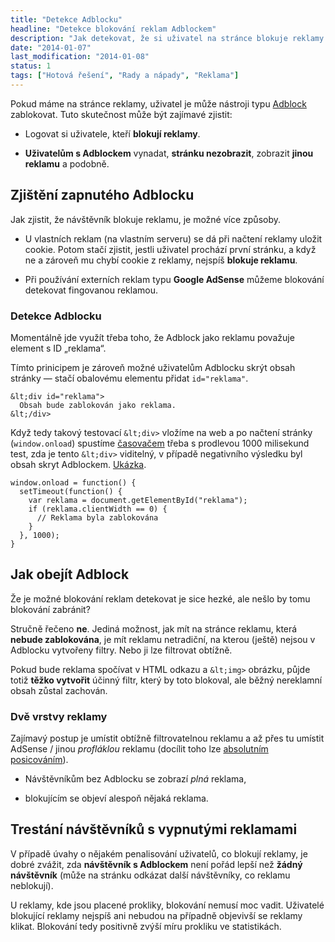 ```yaml
---
title: "Detekce Adblocku"
headline: "Detekce blokování reklam Adblockem"
description: "Jak detekovat, že si uživatel na stránce blokuje reklamy. Dá se „ad block“ obejít?"
date: "2014-01-07"
last_modification: "2014-01-08"
status: 1
tags: ["Hotová řešení", "Rady a nápady", "Reklama"]
---
```


Pokud máme na stránce reklamy, uživatel je může nástroji typu [Adblock](http://cs.wikipedia.org/wiki/Adblock) zablokovat. Tuto skutečnost může být zajímavé zjistit:

  - Logovat si uživatele, kteří **blokují reklamy**.

  - **Uživatelům s Adblockem** vynadat, **stránku nezobrazit**, zobrazit **jinou reklamu** a podobně.

## Zjištění zapnutého Adblocku

Jak zjistit, že návštěvník blokuje reklamu, je možné více způsoby.

  - U vlastních reklam (na vlastním serveru) se dá při načtení reklamy uložit cookie. Potom stačí zjistit, jestli uživatel prochází první stránku, a když ne a zároveň mu chybí cookie z reklamy, nejspíš **blokuje reklamu**.

  - Při používání externích reklam typu **Google AdSense** můžeme blokování detekovat fingovanou reklamou.

### Detekce Adblocku

Momentálně jde využít třeba toho, že Adblock jako reklamu považuje element s ID „reklama“.

Tímto prinicipem je zároveň možné uživatelům Adblocku skrýt obsah stránky — stačí obalovému elementu přidat `id="reklama"`.

```
&lt;div id="reklama">
  Obsah bude zablokován jako reklama.
&lt;/div>
```

Když tedy takový testovací `&lt;div>` vložíme na web a po načtení stránky (`window.onload`) spustíme [časovačem](/odpocitavani) třeba s prodlevou 1000 milisekund test, zda je tento `&lt;div>` viditelný, v případě negativního výsledku byl obsah skryt Adblockem. [Ukázka](http://kod.djpw.cz/qzab).

```
window.onload = function() {
  setTimeout(function() {
    var reklama = document.getElementById("reklama");
    if (reklama.clientWidth == 0) {
      // Reklama byla zablokována
    }
  }, 1000);
}
```

## Jak obejít Adblock

Že je možné blokování reklam detekovat je sice hezké, ale nešlo by tomu blokování zabránit?

Stručně řečeno **ne**. Jediná možnost, jak mít na stránce reklamu, která **nebude zablokována**, je mít reklamu netradiční, na kterou (ještě) nejsou v Adblocku vytvořeny filtry. Nebo ji lze filtrovat obtížně.

Pokud bude reklama spočívat v HTML odkazu a `&lt;img>` obrázku, půjde totiž **těžko vytvořit** účinný filtr, který by toto blokoval, ale běžný nereklamní obsah zůstal zachován.

### Dvě vrstvy reklamy

Zajímavý postup je umístit obtížně filtrovatelnou reklamu a až přes tu umístit AdSense / jinou *profláklou* reklamu (docílit toho lze [absolutním posicováním](/position#absolute)).

  - Návštěvníkům bez Adblocku se zobrazí *plná* reklama,

  - blokujícím se objeví alespoň nějaká reklama.

## Trestání návštěvníků s vypnutými reklamami

V případě úvahy o nějakém penalisování uživatelů, co blokují reklamy, je dobré zvážit, zda **návštěvník s Adblockem** není pořád lepší než **žádný návštěvník** (může na stránku odkázat další návštěvníky, co reklamu neblokují).

U reklamy, kde jsou placené prokliky, blokování nemusí moc vadit. Uživatelé blokující reklamy nejspíš ani nebudou na případně objevivší se reklamy klikat. Blokování tedy positivně zvýší míru prokliku ve statistikách.